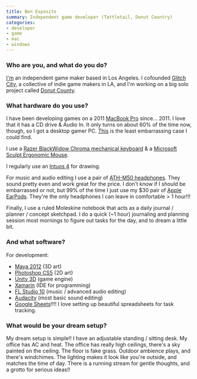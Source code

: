 ```yaml
---
title: Ben Esposito
summary: Independent game developer (Tattletail, Donut Country)
categories:
- developer
- game
- mac
- windows
---
```


### Who are you, and what do you do?

[I'm](http://torahhorse.com/ "Ben's website.") an independent game maker based in Los Angeles. I cofounded [Glitch City](http://glitch.city/ "An indie game collective in LA."), a collective of indie game makers in LA, and I'm working on a big solo project called [Donut County][donut-country]. 

### What hardware do you use?

I have been developing games on a 2011 [MacBook Pro][macbook-pro] since... 2011. I love that it has a CD drive & Audio In. It only turns on about 60% of the time now, though, so I got a desktop gamer PC. [This](http://i.dell.com/sites/imagecontent/products/PublishingImages/precision-t3x20-series-workstation/desktop-precision-3000-3420-3620-pol-mag-pdp_V2_28.jpg "A photo of Ben's PC tower case.") is the least embarrassing case I could find.

I use a [Razer BlackWidow Chroma mechanical keyboard][blackwidow-chroma] & a [Microsoft Sculpt Ergonomic Mouse][sculpt-ergonomic-mouse].

I regularly use an [Intuos 4][intuos] for drawing.

For music and audio editing I use a pair of [ATH-M50 headphones][ath-m50]. They sound pretty even and work great for the price. I don't know if I should be embarrassed or not, but 99% of the time I just use my $30 pair of [Apple EarPods][earpods]. They're the only headphones I can leave in comfortable > 1 hour!!!

Finally, I use a ruled Moleskine notebook that acts as a daily journal / planner / concept sketchpad. I do a quick (~1 hour) journaling and planning session most mornings to figure out tasks for the day, and to dream a little bit.

### And what software?

For development:

- [Maya 2012][maya] (3D art)
- [Photoshop CS5][photoshop] (2D art)
- [Unity 3D][unity] (game engine)
- [Xamarin][xamarin-studio] (IDE for programming)
- [FL Studio 10][fl-studio] (music / advanced audio editing)
- [Audacity][] (most basic sound editing)
- [Google Sheets][google-docs]!!!! I love setting up beautiful spreadsheets for task tracking.

### What would be your dream setup?

My dream setup is simple!! I have an adjustable standing / sitting desk. My office has AC and heat. The office has really high ceilings, there's a sky painted on the ceiling. The floor is fake grass. Outdoor ambience plays, and there's windchimes. The lighting makes it look like you're outside, and matches the time of day. There is a running stream for gentle thoughts, and a grotto for serious ideas!!

[ath-m50]: https://www.audio-technica.com/cms/headphones/0edf909675b1be4d/index.html "Studio headphones."
[audacity]: https://sourceforge.net/projects/audacity/ "An open-source, cross-platform audio editor."
[blackwidow-chroma]: https://www.amazon.com/Razer-BlackWidow-Chroma-Mechanical-Keyboard/dp/B00MTWV0II "A mechanical gaming keyboard."
[donut-country]: http://www.donutcounty.com/ "A video game where you play an ever-growing hole in the ground."
[earpods]: https://en.wikipedia.org/wiki/Apple_earbuds "The white headphones included with iPhones."
[fl-studio]: https://www.image-line.com/flstudio/ "An audio editor for Windows."
[google-docs]: https://en.wikipedia.org/wiki/Google_Docs "A web-based office suite."
[intuos]: https://www.wacom.com/en-us/products/pen-tablets/intuos "A pen tablet."
[macbook-pro]: https://www.apple.com/macbook-pro/ "A laptop."
[maya]: https://www.autodesk.com/products/maya/overview "3D animation software."
[photoshop]: https://www.adobe.com/products/photoshop.html "A bitmap image editor."
[sculpt-ergonomic-mouse]: https://www.microsoft.com/accessories/en-us/products/mice/sculpt-ergonomic-mouse/l6v-00001 "An ergonomic mouse."
[unity]: https://unity3d.com/unity/ "A cross-platform game development tool."
[xamarin-studio]: https://www.xamarin.com/studio "A development IDE."
